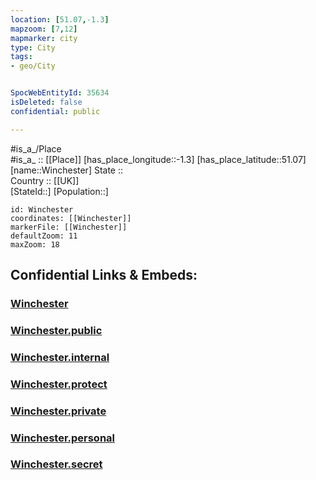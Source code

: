 ```yaml
---
location: [51.07,-1.3] 
mapzoom: [7,12] 
mapmarker: city 
type: City
tags:
- geo/City


SpocWebEntityId: 35634
isDeleted: false
confidential: public

---
```

#is_a_/Place  
#is_a_ :: [[Place]] 
[has_place_longitude::-1.3] 
[has_place_latitude::51.07] 
[name::Winchester] 
State ::  
Country :: [[UK]]  
[StateId::] 
[Population::] 



```leaflet
id: Winchester
coordinates: [[Winchester]] 
markerFile: [[Winchester]] 
defaultZoom: 11 
maxZoom: 18
```


## Confidential Links & Embeds: 

### [Winchester](/_Standards/Earth/Continent/Europe/Europe~North/UK/England/Regions~England/South_East_England/Hampshire,County/cities~Hampshire/Winchester/cities~Winchester/Winchester.md) 

### [Winchester.public](/_public/Earth/Continent/Europe/Europe~North/UK/England/Regions~England/South_East_England/Hampshire,County/cities~Hampshire/Winchester/cities~Winchester/Winchester.public.md) 

### [Winchester.internal](/_internal/Earth/Continent/Europe/Europe~North/UK/England/Regions~England/South_East_England/Hampshire,County/cities~Hampshire/Winchester/cities~Winchester/Winchester.internal.md) 

### [Winchester.protect](/_protect/Earth/Continent/Europe/Europe~North/UK/England/Regions~England/South_East_England/Hampshire,County/cities~Hampshire/Winchester/cities~Winchester/Winchester.protect.md) 

### [Winchester.private](/_private/Earth/Continent/Europe/Europe~North/UK/England/Regions~England/South_East_England/Hampshire,County/cities~Hampshire/Winchester/cities~Winchester/Winchester.private.md) 

### [Winchester.personal](/_personal/Earth/Continent/Europe/Europe~North/UK/England/Regions~England/South_East_England/Hampshire,County/cities~Hampshire/Winchester/cities~Winchester/Winchester.personal.md) 

### [Winchester.secret](/_secret/Earth/Continent/Europe/Europe~North/UK/England/Regions~England/South_East_England/Hampshire,County/cities~Hampshire/Winchester/cities~Winchester/Winchester.secret.md)


